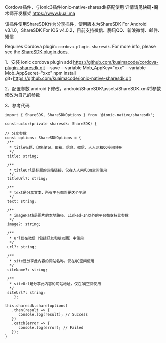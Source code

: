  
 Cordova插件，与ionic3插件ionic-native-sharesdk搭配使用  详情请见快码•魔术师开发框架 https://www.kuai.ma


 该插件使用ShareSDK作为分享插件，使用版本为ShareSDK For Android v3.1.0，ShareSDK For iOS v4.0.2，目前支持微信、腾讯QQ、新浪微博、邮件、短信 

 Requires Cordova plugin: `cordova-plugin-sharesdk`. For more info, please see the [ShareSDK plugin docs](https://github.com/kuaimacode/cordova-plugin-sharesdk).


 1、安装
 ionic cordova plugin add https://github.com/kuaimacode/cordova-plugin-sharesdk.git --save --variable Mob_AppKey="xxx" --variable Mob_AppSecret="xxx"
 npm install git+https://github.com/kuaimacode/ionic-native-sharesdk.git


 2、配置参数
  android下修改，android\ShareSDK\assets\ShareSDK.xml将参数修改为自己的参数

 3、参考代码
 ```
 import { ShareSDK, ShareSDKOptions } from '@ionic-native/sharesdk';

 constructor(private sharesdk: ShareSDK) {

 // 分享参数
 const options: ShareSDKOptions = {
  /**
   * title标题，印象笔记、邮箱、信息、微信、人人网和QQ空间使用
   */
  title: string;

  /**
   * titleUrl是标题的网络链接，仅在人人网和QQ空间使用
   */
  titleUrl?: string;

  /**
   * text是分享文本，所有平台都需要这个字段
   */
  text: string;

  /**
   * imagePath是图片的本地路径，Linked-In以外的平台都支持此参数
   */
  image?: string;

  /**
   * url仅在微信（包括好友和朋友圈）中使用
   */
  url?: string;

  /**
   * site是分享此内容的网站名称，仅在QQ空间使用
   */
  siteName?: string;

  /**
   * siteUrl是分享此内容的网站地址，仅在QQ空间使用
   */
  siteUrl?: string;
     };

 this.sharesdk.share(options)
    .then(result => {
       console.log(result); // Success
    })
    .catch(error => {
       console.log(error); // Failed
    });
 }
```

